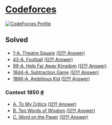 # <a href='https://codeforces.com/'>Codeforces</a>

[![CodeForces Profile](https://cf.leed.at?id=DM-09)](https://codeforces.com/profile/DM-09)

## Solved
- <a href='https://codeforces.com/contest/1/problem/A'>1-A. Theatre Square</a> <a href='https://github.com/happydm09/PS/blob/main/Codeforces/Code/1-A.py'>(답안 Answer)</a>
- <a href='https://codeforces.com/contest/43/problem/A'>43-A. Football</a> <a href='https://github.com/happydm09/PS/blob/main/Codeforces/Code/43-A.py'>(답안 Answer)</a>
- <a href='https://codeforces.com/contest/99/problem/A'>99-A. Help Far Away Kingdom</a> <a href='https://github.com/happydm09/PS/blob/main/Codeforces/Code/99-A.py'>(답안 Answer)</a>
- <a href='https://codeforces.com/contest/1844/problem/A'>1844-A. Subtraction Game</a> <a href='https://github.com/happydm09/PS/blob/main/Codeforces/Code/1844-A.py'>(답안 Answer)</a>
- <a href='https://codeforces.com/contest/1866/problem/A'>1866-A. Ambitious Kid</a> <a href='https://github.com/happydm09/PS/blob/main/Codeforces/Code/1866-A.py'>(답안 Answer)</a>

### Contest 1850 <a href='https://codeforces.com/contest/1850'>#</a>
- <a href='https://codeforces.com/contest/1850/problem/A'>A. To My Critics</a> <a href='https://github.com/happydm09/PS/blob/main/Codeforces/Code/1850-A.py'>(답안 Answer)</a>
- <a href='https://codeforces.com/contest/1850/problem/B'>B. Ten Words of Wisdom</a> <a href='https://github.com/happydm09/PS/blob/main/Codeforces/Code/1850-B.py'>(답안 Answer)</a>
- <a href='https://codeforces.com/contest/1850/problem/C'>C. Word on the Paper</a> <a href='https://github.com/happydm09/PS/blob/main/Codeforces/Code/1850-C.py'>(답안 Answer)</a>
